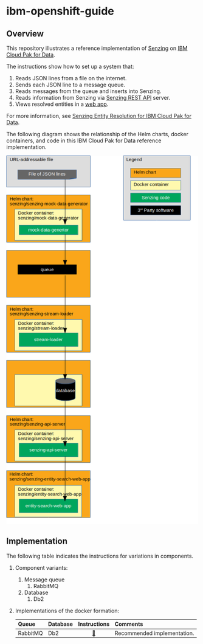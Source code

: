 # ibm-openshift-guide

## Overview

This repository illustrates a reference implementation of
[Senzing](https://senzing.com) on
[IBM Cloud Pak for Data](https://www.ibm.com/products/cloud-pak-for-data).

The instructions show how to set up a system that:

1. Reads JSON lines from a file on the internet.
1. Sends each JSON line to a message queue.
1. Reads messages from the queue and inserts into Senzing.
1. Reads information from Senzing via [Senzing REST API](https://github.com/Senzing/senzing-rest-api) server.
1. Views resolved entities in a [web app](https://github.com/Senzing/entity-search-web-app).

For more information, see
[Senzing Entity Resolution for IBM Cloud Pak for Data](https://senzing.com/cloud_pack_for_data).

The following diagram shows the relationship of the Helm charts, docker containers,
and code in this IBM Cloud Pak for Data reference implementation.

![Image of architecture](docs/img-architecture/architecture.png)

## Implementation

The following table indicates the instructions for variations in components.

1. Component variants:
    1. Message queue
        1. RabbitMQ
    1. Database
        1. Db2
1. Implementations of the docker formation:

    | Queue    | Database   | Instructions | Comments |
    |----------|------------|:------------:|----------|
    | RabbitMQ | Db2        | [:page_facing_up:](docs/helm-rabbitmq-db2/README.md) | Recommended implementation. |
